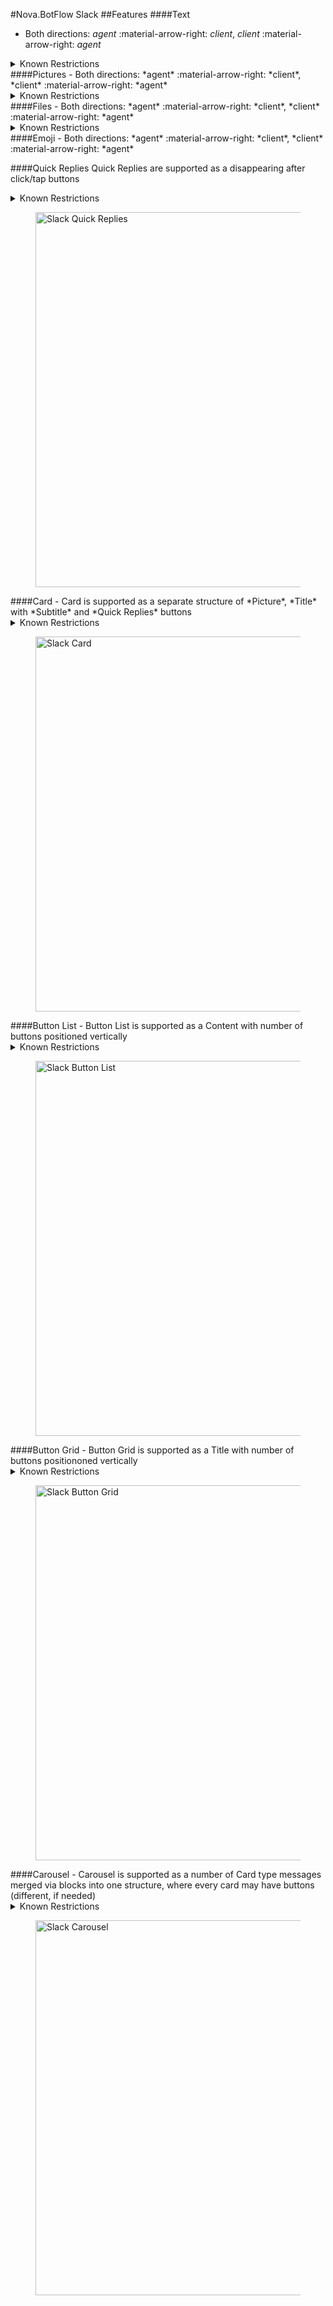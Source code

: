 #Nova.BotFlow Slack
##Features
####Text
- Both directions: *agent* :material-arrow-right: *client*, *client* :material-arrow-right: *agent*

<details><summary>Known Restrictions</summary>
<p>
```
• Truncates messages containing more than 40000 characters
```
</p>
</details>
####Pictures
- Both directions: *agent* :material-arrow-right: *client*, *client* :material-arrow-right: *agent*

<details><summary>Known Restrictions</summary>
<p>
```
• Formats: GIF, JPEG, PNG, and BMP
• Any size and resolution, but the overall files size is burdened by plan
• Up to 10 photos
```
</p>
</details>
####Files
- Both directions: *agent* :material-arrow-right: *client*, *client* :material-arrow-right: *agent*

<details><summary>Known Restrictions</summary>
<p>
```
• One file can have any size, but the overall files size is burdened by plan
• Up to 5GB of files to workspace (free plan)
• 10GB per member on the Pro plan
• 20GB per member on the Business+ plan 
```
</p>
</details>
####Emoji
- Both directions: *agent* :material-arrow-right: *client*, *client* :material-arrow-right: *agent*

####Quick Replies
Quick Replies are supported as a disappearing after click/tap buttons
<details><summary>Known Restrictions</summary>
<p>
```
• Type: Blocks
• Maximum content length 3000 characters
• Maximum 5 buttons per row
• Maximum 49 rows
• Maximum label length 75 characters
```
</p>
</details>
<figure> <img src="/novadocs/components/botflow/examples/SlackFlowQuickReplies.png" title="Slack Quick Replies" width="600" height"500"> </a> </figure>
####Card
- Card is supported as a separate structure of *Picture*, *Title* with *Subtitle* and *Quick Replies* buttons
<details><summary>Known Restrictions</summary>
<p>
```
• Type: Blocks
• Known restrictions:
• Maximum title length 150 characters
• Maximum subtitle length 3000 characters
• Maximum label length 75 characters
• Maximum 5 buttons per row
• Maximum 47 rows
• Formats: GIF, JPEG, PNG, and BMP
```
</p>
</details>
<figure> <img src="/novadocs/components/botflow/examples/SlackFlowCard.png" title="Slack Card" width="600" height"500"> </a> </figure>
####Button List
- Button List is supported as a Content with number of buttons positioned vertically
<details><summary>Known Restrictions</summary>
<p>
```
• Type: Blocks
• Maximum content length 3000 characters
• Maximum 5 buttons per row
• Maximum 49 rows
• Maximum label length 75 characters
```
</p>
</details>
<figure> <img src="/novadocs/components/botflow/examples/SlackFlowButtonlist.png" title="Slack Button List" width="600" height"500"> </a> </figure>
####Button Grid
- Button Grid is supported as a Title with number of buttons positiononed vertically
<details><summary>Known Restrictions</summary>
<p>
```
• Type: Blocks
• Maximum content length 3000 characters
• Maximum 5 buttons per row
• Maximum 49 rows
• Maximum label length 75 characters
```
</p>
</details>
<figure> <img src="/novadocs/components/botflow/examples/SlackFlowButtongrid.png" title="Slack Button Grid" width="600" height"500"> </a> </figure>
####Carousel
- Carousel is supported as a number of Card type messages merged via blocks into one structure, where every card may have buttons (different, if needed)
<details><summary>Known Restrictions</summary>
<p>
```
• Type: Blocks
• Known restrictions:
• Maximum title length 150 characters
• Maximum subtitle length 3000 characters
• Maximum label length 75 characters
• Maximum 5 buttons per row
• Maximum 47 rows
• Formats: GIF, JPEG, PNG, and BMP
```
</p>
</details>
<figure> <img src="/novadocs/components/botflow/examples/SlackFlowCarousel.png" title="Slack Carousel" width="600" height"500"> </a> </figure>